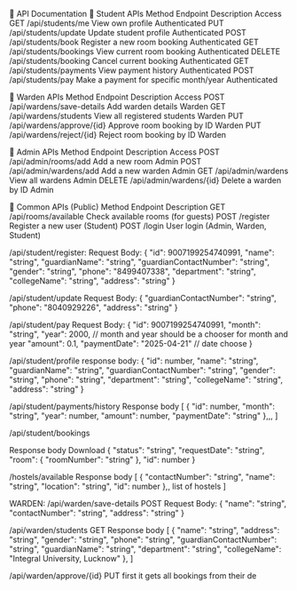 📘 API Documentation
🔹 Student APIs
Method	Endpoint	                    Description	                            Access
GET	    /api/students/me	            View own profile	                    Authenticated
PUT	    /api/students/update	        Update student profile	                Authenticated
POST    /api/students/book	            Register a new room booking	            Authenticated
GET	    /api/students/bookings	        View current room booking	            Authenticated
DELETE	/api/students/booking	        Cancel current booking	                Authenticated
GET	    /api/students/payments	        View payment history	                Authenticated
POST	/api/students/pay	            Make a payment for specific month/year	Authenticated

🔹 Warden APIs
Method	    Endpoint	                Description	                    Access
POST        /api/wardens/save-details   Add warden details	            Warden
GET	        /api/wardens/students	    View all registered students	Warden
PUT	        /api/wardens/approve/{id}	Approve room booking by ID	    Warden
PUT	        /api/wardens/reject/{id}	Reject room booking by ID	    Warden

🔹 Admin APIs
Method	     Endpoint	            Description	                Access
POST        /api/admin/rooms/add	Add a new room	            Admin
POST	    /api/admin/wardens/add	Add a new warden	        Admin
GET	        /api/admin/wardens	    View all wardens	        Admin
DELETE	    /api/admin/wardens/{id}	Delete a warden by ID	    Admin

🔹 Common APIs (Public)
Method	Endpoint	            Description
GET	    /api/rooms/available	Check available rooms (for guests)
POST    /register            Register a new user (Student)
POST   /login               User login (Admin, Warden, Student)

/api/student/register:
Request Body:
{
"id": 9007199254740991,
"name": "string",
"guardianName": "string",
"guardianContactNumber": "string",
"gender": "string",
"phone": "8499407338",
"department": "string",
"collegeName": "string",
"address": "string"
}

/api/student/update
Request Body:
{
"guardianContactNumber": "string",
"phone": "8040929226",
"address": "string"
}

/api/student/pay
Request Body:
{
"id": 9007199254740991,
"month": "string",
"year": 2000,  // month and year should be a chooser for month and year
"amount": 0.1,
"paymentDate": "2025-04-21" // date choose
}

/api/student/profile
response body:
{
"id": number,
"name": "string",
"guardianName": "string",
"guardianContactNumber": "string",
"gender": "string",
"phone": "string",
"department": "string",
"collegeName": "string",
"address": "string"
}

/api/student/payments/history
Response body
[
{
"id": number,
"month": "string",
"year": number,
"amount": number,
"paymentDate": "string"
},,,
]

/api/student/bookings

Response body
Download
{
"status": "string",
"requestDate": "string",
"room": {
"roomNumber": "string"
},
"id": number
}

/hostels/available
Response body
[
{
"contactNumber": "string",
"name": "string",
"location": "string",
"id": number
},, list of hostels
]

WARDEN:
/api/warden/save-details POST
Request Body:
{
"name": "string",
"contactNumber": "string",
"address": "string"
}

/api/warden/students GET
Response body
[
{
"name": "string",
"address": "string",
"gender": "string",
"phone": "string",
"guardianContactNumber": "string",
"guardianName": "string",
"department": "string",
"collegeName": "Integral University, Lucknow"
},
]

/api/warden/approve/{id} PUT
first it gets all bookings from their de